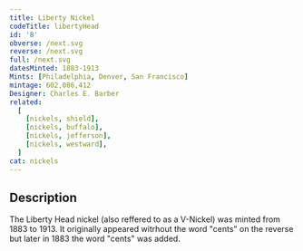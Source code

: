 ```yaml
---
title: Liberty Nickel
codeTitle: libertyHead
id: '8'
obverse: /next.svg
reverse: /next.svg
full: /next.svg
datesMinted: 1883-1913
Mints: [Philadelphia, Denver, San Francisco]
mintage: 602,086,412
Designer: Charles E. Barber
related:
  [
    [nickels, shield],
    [nickels, buffalo],
    [nickels, jefferson],
    [nickels, westward],
  ]
cat: nickels
---
```


## Description

The Liberty Head nickel (also reffered to as a V-Nickel) was minted from 1883 to 1913. It originally appeared witrhout the word "cents" on the reverse but later in 1883 the word "cents" was added. 